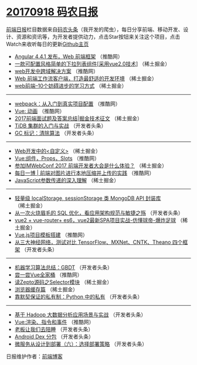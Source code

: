 # [20170918 码农日报](http://hao.caibaojian.com/date/2017/09/18)

[前端日报](http://caibaojian.com/c/news)栏目数据来自[码农头条](http://hao.caibaojian.com/)（我开发的爬虫），每日分享前端、移动开发、设计、资源和资讯等，为开发者提供动力，点击Star按钮来关注这个项目，点击Watch来收听每日的更新[Github主页](https://github.com/kujian/frontendDaily)
* [Angular 4.4.1 发布，Web 前端框架](http://hao.caibaojian.com/51508.html) （推酷网）
* [一款可配置风格简单的下拉列表组件[采用vue2.0技术]](http://hao.caibaojian.com/51534.html) （稀土掘金）
* [web开发中跨域解决方案](http://hao.caibaojian.com/51506.html) （推酷网）
* [Web 前端工作流客户端，打造最舒适的开发环境](http://hao.caibaojian.com/51530.html) （稀土掘金）
* [web前端&#8211;10个妨碍进步的学习方式](http://hao.caibaojian.com/51526.html) （稀土掘金）

***
* [webpack：从入门到真实项目配置](http://hao.caibaojian.com/51498.html) （推酷网）
* [Vue: 动画](http://hao.caibaojian.com/51501.html) （推酷网）
* [2017前端面试题及答案总结|掘金技术征文](http://hao.caibaojian.com/51535.html) （稀土掘金）
* [TiDB 集群的入门与实战](http://hao.caibaojian.com/51558.html) （开发者头条）
* [GC 标记：清除算法](http://hao.caibaojian.com/51560.html) （开发者头条）

***
* [Web开发中的&lt;自定义&gt;](http://hao.caibaojian.com/51523.html) （稀土掘金）
* [Vue:组件，Props，Slots](http://hao.caibaojian.com/51503.html) （推酷网）
* [参加IMWebConf 2017 前端开发者大会是什么体验？](http://hao.caibaojian.com/51527.html) （稀土掘金）
* [每日一博 | 前端对图片进行本地压缩并上传的实践](http://hao.caibaojian.com/51507.html) （推酷网）
* [JavaScript参数传递的深入理解](http://hao.caibaojian.com/51533.html) （稀土掘金）

***
* [轻量级 localStorage, sessionStorage 类 MongoDB API 封装库](http://hao.caibaojian.com/51525.html) （稀土掘金）
* [从一次火烧眉毛的 SQL 优化，看应用架构规范与敏捷之殇](http://hao.caibaojian.com/51554.html) （开发者头条）
* [vue2 + vue-router+ es6，vue2最新SPA项目实战-仿懂球帝-爆炸足球](http://hao.caibaojian.com/51529.html) （稀土掘金）
* [Vue.js项目模板搭建](http://hao.caibaojian.com/51497.html) （推酷网）
* [从三大神经网络，测试对比 TensorFlow、MXNet、CNTK、Theano 四个框架](http://hao.caibaojian.com/51556.html) （开发者头条）

***
* [机器学习算法总结：GBDT](http://hao.caibaojian.com/51568.html) （开发者头条）
* [尝一尝Vue全家桶](http://hao.caibaojian.com/51499.html) （推酷网）
* [读Zepto源码之Selector模块](http://hao.caibaojian.com/51532.html) （稀土掘金）
* [浏览器缓存篇](http://hao.caibaojian.com/51522.html) （稀土掘金）
* [靠默契保证的私有制：Python 中的私有](http://hao.caibaojian.com/51561.html) （开发者头条）

***
* [基于 Hadoop 大数据分析应用场景与实战](http://hao.caibaojian.com/51562.html) （开发者头条）
* [Vue:渲染、指令和事件](http://hao.caibaojian.com/51504.html) （推酷网）
* [老板让我们去陪睡](http://hao.caibaojian.com/51553.html) （开发者头条）
* [Android Dex 分包](http://hao.caibaojian.com/51564.html) （开发者头条）
* [微服务从设计到部署（六）：选择部署策略](http://hao.caibaojian.com/51565.html) （开发者头条）

日报维护作者：[前端博客](http://caibaojian.com/) 